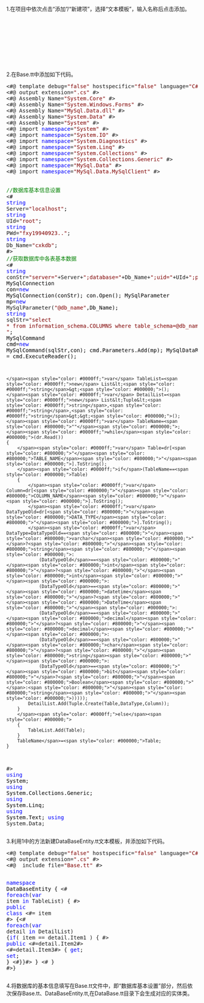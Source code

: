 <p>1.在项目中依次点击&ldquo;添加&rdquo;/&ldquo;新建项&rdquo;，选择&ldquo;文本模板&rdquo;，输入名称后点击添加。</p>
<p><img style="float: left;" src="http://images2017.cnblogs.com/blog/1159701/201708/1159701-20170826220208355-1859306590.png" alt="" /></p>
<p>&nbsp;</p>
<p>&nbsp;</p>
<p>&nbsp;</p>
<p>&nbsp;</p>
<p><img src="http://images2017.cnblogs.com/blog/1159701/201708/1159701-20170826220321480-2086704050.png" alt="" /></p>
<p>2.在Base.tt中添加如下代码。</p>
<div class="cnblogs_code">
<pre>&lt;#@ template debug=<span style="color: #800000;">"</span><span style="color: #800000;">false</span><span style="color: #800000;">"</span> hostspecific=<span style="color: #800000;">"</span><span style="color: #800000;">false</span><span style="color: #800000;">"</span> language=<span style="color: #800000;">"</span><span style="color: #800000;">C#</span><span style="color: #800000;">"</span> #&gt;
&lt;#@ output extension=<span style="color: #800000;">"</span><span style="color: #800000;">.cs</span><span style="color: #800000;">"</span> #&gt;
&lt;#@ Assembly Name=<span style="color: #800000;">"</span><span style="color: #800000;">System.Core</span><span style="color: #800000;">"</span> #&gt;
&lt;#@ Assembly Name=<span style="color: #800000;">"</span><span style="color: #800000;">System.Windows.Forms</span><span style="color: #800000;">"</span> #&gt;
&lt;#@ Assembly Name=<span style="color: #800000;">"</span><span style="color: #800000;">MySql.Data.dll</span><span style="color: #800000;">"</span> #&gt;
&lt;#@ Assembly Name=<span style="color: #800000;">"</span><span style="color: #800000;">System.Data</span><span style="color: #800000;">"</span> #&gt;
&lt;#@ Assembly Name=<span style="color: #800000;">"</span><span style="color: #800000;">System</span><span style="color: #800000;">"</span> #&gt;
&lt;#@ import <span style="color: #0000ff;">namespace</span>=<span style="color: #800000;">"</span><span style="color: #800000;">System</span><span style="color: #800000;">"</span> #&gt;
&lt;#@ import <span style="color: #0000ff;">namespace</span>=<span style="color: #800000;">"</span><span style="color: #800000;">System.IO</span><span style="color: #800000;">"</span> #&gt;
&lt;#@ import <span style="color: #0000ff;">namespace</span>=<span style="color: #800000;">"</span><span style="color: #800000;">System.Diagnostics</span><span style="color: #800000;">"</span> #&gt;
&lt;#@ import <span style="color: #0000ff;">namespace</span>=<span style="color: #800000;">"</span><span style="color: #800000;">System.Linq</span><span style="color: #800000;">"</span> #&gt;
&lt;#@ import <span style="color: #0000ff;">namespace</span>=<span style="color: #800000;">"</span><span style="color: #800000;">System.Collections</span><span style="color: #800000;">"</span> #&gt;
&lt;#@ import <span style="color: #0000ff;">namespace</span>=<span style="color: #800000;">"</span><span style="color: #800000;">System.Collections.Generic</span><span style="color: #800000;">"</span> #&gt; 
&lt;#@ import <span style="color: #0000ff;">namespace</span>=<span style="color: #800000;">"</span><span style="color: #800000;">MySql.Data</span><span style="color: #800000;">"</span> #&gt;
&lt;#@ import <span style="color: #0000ff;">namespace</span>=<span style="color: #800000;">"</span><span style="color: #800000;">MySql.Data.MySqlClient</span><span style="color: #800000;">"</span> #&gt;

<span style="color: #008000;">//</span><span style="color: #008000;">数据库基本信息设置</span>
&lt;<span style="color: #000000;"># 
    </span><span style="color: #0000ff;">string</span> Server=<span style="color: #800000;">"</span><span style="color: #800000;">localhost</span><span style="color: #800000;">"</span><span style="color: #000000;">;
    </span><span style="color: #0000ff;">string</span> UId=<span style="color: #800000;">"</span><span style="color: #800000;">root</span><span style="color: #800000;">"</span><span style="color: #000000;">;
    </span><span style="color: #0000ff;">string</span> PWd=<span style="color: #800000;">"</span><span style="color: #800000;">fxy19940923..</span><span style="color: #800000;">"</span><span style="color: #000000;">;
    </span><span style="color: #0000ff;">string</span> Db_Name=<span style="color: #800000;">"</span><span style="color: #800000;">cxkdb</span><span style="color: #800000;">"</span><span style="color: #000000;">;
#</span>&gt;
<span style="color: #008000;">//</span><span style="color: #008000;">获取数据库中各表基本数据</span>
&lt;<span style="color: #000000;">#
    </span><span style="color: #0000ff;">string</span> conStr=<span style="color: #800000;">"</span><span style="color: #800000;">server=</span><span style="color: #800000;">"</span>+Server+<span style="color: #800000;">"</span><span style="color: #800000;">;database=</span><span style="color: #800000;">"</span>+Db_Name+<span style="color: #800000;">"</span><span style="color: #800000;">;uid=</span><span style="color: #800000;">"</span>+UId+<span style="color: #800000;">"</span><span style="color: #800000;">;pwd=</span><span style="color: #800000;">"</span>+<span style="color: #000000;">PWd;
    MySqlConnection con</span>=<span style="color: #0000ff;">new</span><span style="color: #000000;"> MySqlConnection(conStr);
    con.Open();
    MySqlParameter mp</span>=<span style="color: #0000ff;">new</span> MySqlParameter(<span style="color: #800000;">"</span><span style="color: #800000;">@db_name</span><span style="color: #800000;">"</span><span style="color: #000000;">,Db_Name);
    </span><span style="color: #0000ff;">string</span> sqlStr=<span style="color: #800000;">"</span><span style="color: #800000;">select * from information_schema.COLUMNS where table_schema=@db_name </span><span style="color: #800000;">"</span><span style="color: #000000;">;
    MySqlCommand cmd</span>=<span style="color: #0000ff;">new</span><span style="color: #000000;"> MySqlCommand(sqlStr,con);
    cmd.Parameters.Add(mp);
    MySqlDataReader dr </span>=<span style="color: #000000;"> cmd.ExecuteReader();

    </span><span style="color: #0000ff;">var</span> TableList=<span style="color: #0000ff;">new</span> List&lt;<span style="color: #0000ff;">string</span>&gt;<span style="color: #000000;">();
    </span><span style="color: #0000ff;">var</span> DetailList=<span style="color: #0000ff;">new</span> List&lt;Tuple&lt;<span style="color: #0000ff;">string</span>,<span style="color: #0000ff;">string</span>,<span style="color: #0000ff;">string</span>&gt;&gt;<span style="color: #000000;">();
    </span><span style="color: #0000ff;">var</span> TableName=<span style="color: #800000;">""</span><span style="color: #000000;">;
    </span><span style="color: #0000ff;">while</span><span style="color: #000000;">(dr.Read())
    {
        </span><span style="color: #0000ff;">var</span> Table=dr[<span style="color: #800000;">"</span><span style="color: #800000;">TABLE_NAME</span><span style="color: #800000;">"</span><span style="color: #000000;">].ToString();
        </span><span style="color: #0000ff;">if</span>(TableName==<span style="color: #000000;">Table)
        {
            </span><span style="color: #0000ff;">var</span> Column=dr[<span style="color: #800000;">"</span><span style="color: #800000;">COLUMN_NAME</span><span style="color: #800000;">"</span><span style="color: #000000;">].ToString();
            </span><span style="color: #0000ff;">var</span> DataTypeOld=dr[<span style="color: #800000;">"</span><span style="color: #800000;">DATA_TYPE</span><span style="color: #800000;">"</span><span style="color: #000000;">].ToString();
            </span><span style="color: #0000ff;">var</span> DataType=DataTypeOld==<span style="color: #800000;">"</span><span style="color: #800000;">varchar</span><span style="color: #800000;">"</span>?<span style="color: #800000;">"</span><span style="color: #800000;">string</span><span style="color: #800000;">"</span><span style="color: #000000;">:
                (DataTypeOld</span>==<span style="color: #800000;">"</span><span style="color: #800000;">int</span><span style="color: #800000;">"</span>?<span style="color: #800000;">"</span><span style="color: #800000;">int</span><span style="color: #800000;">"</span><span style="color: #000000;">:
                (DataTypeOld</span>==<span style="color: #800000;">"</span><span style="color: #800000;">datetime</span><span style="color: #800000;">"</span>?<span style="color: #800000;">"</span><span style="color: #800000;">DateTime</span><span style="color: #800000;">"</span><span style="color: #000000;">:
                (DataTypeOld</span>==<span style="color: #800000;">"</span><span style="color: #800000;">decimal</span><span style="color: #800000;">"</span>?<span style="color: #800000;">"</span><span style="color: #800000;">decimal</span><span style="color: #800000;">"</span><span style="color: #000000;">:
                (DataTypeOld</span>==<span style="color: #800000;">"</span><span style="color: #800000;">char</span><span style="color: #800000;">"</span>?<span style="color: #800000;">"</span><span style="color: #800000;">string</span><span style="color: #800000;">"</span><span style="color: #000000;">:
                (DataTypeOld</span>==<span style="color: #800000;">"</span><span style="color: #800000;">bit</span><span style="color: #800000;">"</span>?<span style="color: #800000;">"</span><span style="color: #800000;">Boolean</span><span style="color: #800000;">"</span>:<span style="color: #800000;">"</span><span style="color: #800000;">string</span><span style="color: #800000;">"</span><span style="color: #000000;">)))));
            DetailList.Add(Tuple.Create(Table,DataType,Column));
        }
        </span><span style="color: #0000ff;">else</span><span style="color: #000000;">
        {
            TableList.Add(Table);
        }
        TableName</span>=<span style="color: #000000;">Table;
    }
#</span>&gt;
<span style="color: #0000ff;">using</span><span style="color: #000000;"> System;
</span><span style="color: #0000ff;">using</span><span style="color: #000000;"> System.Collections.Generic;
</span><span style="color: #0000ff;">using</span><span style="color: #000000;"> System.Linq;
</span><span style="color: #0000ff;">using</span><span style="color: #000000;"> System.Text;
</span><span style="color: #0000ff;">using</span> System.Data;</pre>
</div>
<p>3.利用1中的方法新建DataBaseEntity.tt文本模板，并添加如下代码。</p>
<div class="cnblogs_code">
<pre>&lt;#@ template debug=<span style="color: #800000;">"</span><span style="color: #800000;">false</span><span style="color: #800000;">"</span> hostspecific=<span style="color: #800000;">"</span><span style="color: #800000;">false</span><span style="color: #800000;">"</span> language=<span style="color: #800000;">"</span><span style="color: #800000;">C#</span><span style="color: #800000;">"</span> #&gt;
&lt;#@ output extension=<span style="color: #800000;">"</span><span style="color: #800000;">.cs</span><span style="color: #800000;">"</span> #&gt;
&lt;#@  include file=<span style="color: #800000;">"</span><span style="color: #800000;">Base.tt</span><span style="color: #800000;">"</span> #&gt;

<span style="color: #0000ff;">namespace</span><span style="color: #000000;"> DataBaseEntity
{
</span>&lt;# <span style="color: #0000ff;">foreach</span>(<span style="color: #0000ff;">var</span> item <span style="color: #0000ff;">in</span> TableList) { #&gt;
    <span style="color: #0000ff;">public</span> <span style="color: #0000ff;">class</span> &lt;#= item #&gt;<span style="color: #000000;">
    {</span>&lt;# <span style="color: #0000ff;">foreach</span>(<span style="color: #0000ff;">var</span> detail <span style="color: #0000ff;">in</span> DetailList) {<span style="color: #0000ff;">if</span>( item == detail.Item1 ) { #&gt; 
        <span style="color: #0000ff;">public</span> &lt;#=detail.Item2#&gt; &lt;#=detail.Item3#&gt; { <span style="color: #0000ff;">get</span>; <span style="color: #0000ff;">set</span><span style="color: #000000;">; } 
</span>&lt;#}}#&gt;<span style="color: #000000;">    }
</span>&lt;# } #&gt;}</pre>
</div>
<p>4.将数据库的基本信息填写在Base.tt文件中，即&ldquo;数据库基本设置&rdquo;部分，然后依次保存Base.tt、DataBaseEntity.tt,在DataBase.tt目录下会生成对应的实体类。</p>
<p><img src="http://images2017.cnblogs.com/blog/1159701/201708/1159701-20170826221107714-900695281.png" alt="" /></p>
<p>&nbsp;</p>